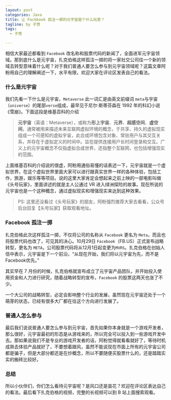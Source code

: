 ```yaml
---
layout: post
categories: Java
title: 让 Fackbook 孤注一掷的元宇宙是个什么玩意？
tagline: by 子悠
tags: 
  - 子悠

---
```


相信大家最近都看到 `Facebook` 改名称和股票代码的新闻了，全面进军元宇宙领域。那到底什么是元宇宙，扎克伯格这样孤注一掷的将一家社交公司往一个新的领域去转型意味着什么呢？对于我们普通人要怎么参与到元宇宙领域呢？这篇文章阿粉用自己的理解阐述一下，水平有限，欢迎大家在评论区发表自己的看法。

### 什么是元宇宙

我们先看一下什么是元宇宙，`Metaverse` 此一词汇是由英文前缀词 `meta`与宇宙（`universe`）的尾部`verse`组成，最早见于尼尔·斯蒂芬森在 1992 年的科幻小说《雪崩》。下面这段是维基百科的介绍

> **元宇宙**（英语：Metaverse），或称为**形上宇宙**、**元界**、**超感空间**、**虚空间**，通常被用来描述未来互联网虚拟环境的概念，于共享、持久的虚拟现实组成一个可感知的虚拟宇宙，此合成环境包含对象、常驻用户与其交互关系，并存在于虚拟定义的时间中。旨在提供连接用户长时间登录和交互。广义上的元宇宙概念不仅指虚拟合成世界，还指整个互联网，也包括增强现实的范围。

<!--more-->

上面维基百科的介绍说的很虚，阿粉用通俗易懂的话表述一下，元宇宙就是一个虚拟世界，在这个虚拟世界里面大家可以进行跟真实世界一样的各种体验，包括工作，旅游，娱乐等等项目。说的这里大家肯定会想起来之前上映的一部电影叫做《头号玩家》，里面讲述的就是主人公通过 VR 进入绿洲探险的故事。现在所说的元宇宙也是一个这种概念，通过虚拟现实和增强现实来达到这种效果。

> PS: 这里还没看过《头号玩家》的朋友，阿粉强烈推荐大家去看看，公众号后台回复【头号玩家】获取观看地址。

### Facebook 孤注一掷

扎克伯格此次这样孤注一掷，不仅将公司的名称从 `Facebook` 更名为 `Meta`，而且也将股票代码也改了，可见其的决心。10月29日 `Facebook`（FB.US）正式宣布战略转型，更名为 `META`，公司股票代码将从12月1日起变更为`MVRS`。扎克伯格在创始人信中表示，元宇宙是下一个前沿，“从现在开始，我们将以元宇宙为先，而不是Facebook优先。”

其实早在 7 月份的时候，扎克伯格就宣布成立了元宇宙产品团队，并开始投入使用资金和人力进行研究，随着战略转型的宣布，`Facebook` 的股票这两天也涨了不少。

一个大公司的战略转型，必定会影响整个行业的发展，虽然现在元宇宙还处于一个萌芽的状态，已经有很多大厂都在往这个方向进行发展了。

### 普通人怎么参与

最后我们说说普通人要怎么参与到元宇宙，首先如果你本身就是一个游戏开发者，那么很好，元宇宙最初的形态是从游戏来的，所以完全可以投入到一些游戏开发中去。那如果说我们不是专业的游戏开发者的话，阿粉觉得就看看就好了，等待时机成熟去体验产品就好了，不要想着跟风，虽然不能说现在市面上所有的元宇宙公司都是骗子，但是大部分都还是在炒概念，所以不要随便买股票什么的，还是踏踏实实的搬砖比较好。

### 总结

所以小伙伴们，你们怎么看待元宇宙呢？是风口还是昙花？欢迎在评论区表达自己的看法。最后看下扎克伯格的视频，完整的长视频可以到 B 站上面搜索观看。



